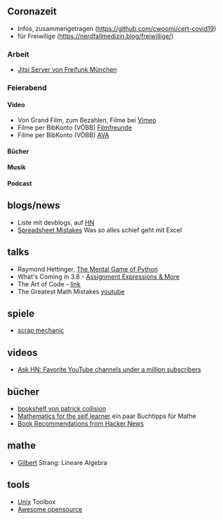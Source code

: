 ## Coronazeit

* Infos, zusammengetragen (https://github.com/cwoomi/cert-covid19)
* für Freiwilige (https://nerdfallmedizin.blog/freiwillige/)

### Arbeit
* [Jitsi Server von Freifunk München](https://meet.ffmuc.net/)

### Feierabend

#### Video
* Von Grand Film, zum Bezahlen, Filme bei [Vimeo](https://grandfilm.de/grandfilmondemand/)
* Filme per BibKonto (VÖBB) [Filmfreunde](https://voebb.filmfriend.de/de/home)
* Filme per BibKonto (VÖBB) [AVA](https://voebb.ava.watch/)

#### Bücher

#### Musik

#### Podcast




## blogs/news
* Liste mit devblogs, auf [HN](https://news.ycombinator.com/item?id=22273224)
* [Spreadsheet Mistakes](http://www.eusprig.org/horror-stories.htm) Was so alles schief geht mit Excel


## talks
* Raymond Hettinger, [The Mental Game of Python](https://youtu.be/UANN2Eu6ZnM)
* What's Coming in 3.8 - [Assignment Expressions & More](https://youtu.be/OtdQN24Z5MA)
* The Art of Code - [link](https://youtu.be/gdSlcxxYAA8)
* The Greatest Math Mistakes [youtube](https://www.youtube.com/watch?v=34detVy-Hiw)

## spiele
* [scrap mechanic](http://www.scrapmechanic.com/)

## videos
* [Ask HN: Favorite YouTube channels under a million subscribers](https://news.ycombinator.com/item?id=21429068)

## bücher
* [bookshelf von patrick collision ](https://patrickcollison.com/bookshelf)
* [Mathematics for the self learner](https://www.neilwithdata.com/mathematics-self-learner) ein paar Buchtipps für Mathe
* [Book Recommendations from Hacker News](https://mapfilterfold.com/)

## mathe
* [Gilbert](https://ocw.mit.edu/courses/mathematics/18-06-linear-algebra-spring-2010/video-lectures/) Strang: Lineare Algebra

## tools
* [Unix](http://cb.vu/unixtoolbox.xhtml) Toolbox
* [Awesome opensource](https://awesomeopensource.com/)

